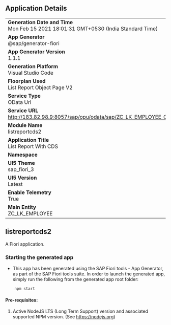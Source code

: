 ## Application Details
|               |
| ------------- |
|**Generation Date and Time**<br>Mon Feb 15 2021 18:01:31 GMT+0530 (India Standard Time)|
|**App Generator**<br>@sap/generator-fiori|
|**App Generator Version**<br>1.1.1|
|**Generation Platform**<br>Visual Studio Code|
|**Floorplan Used**<br>List Report Object Page V2|
|**Service Type**<br>OData Url|
|**Service URL**<br>http://183.82.98.9:8057/sap/opu/odata/sap/ZC_LK_EMPLOYEE_CDS/
|**Module Name**<br>listreportcds2|
|**Application Title**<br>List Report With CDS|
|**Namespace**<br>|
|**UI5 Theme**<br>sap_fiori_3|
|**UI5 Version**<br>Latest|
|**Enable Telemetry**<br>True|
|**Main Entity**<br>ZC_LK_EMPLOYEE|

## listreportcds2

A Fiori application.

### Starting the generated app

-   This app has been generated using the SAP Fiori tools - App Generator, as part of the SAP Fiori tools suite.  In order to launch the generated app, simply run the following from the generated app root folder:

```
    npm start
```


#### Pre-requisites:

1. Active NodeJS LTS (Long Term Support) version and associated supported NPM version.  (See https://nodejs.org)


